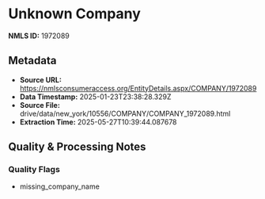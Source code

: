 # Unknown Company

**NMLS ID:** 1972089

## Metadata
- **Source URL:** https://nmlsconsumeraccess.org/EntityDetails.aspx/COMPANY/1972089
- **Data Timestamp:** 2025-01-23T23:38:28.329Z
- **Source File:** drive/data/new_york/10556/COMPANY/COMPANY_1972089.html
- **Extraction Time:** 2025-05-27T10:39:44.087678

## Quality & Processing Notes
### Quality Flags
- missing_company_name
